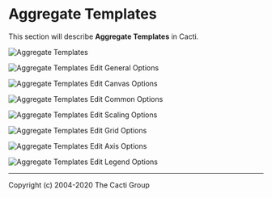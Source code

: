 # Aggregate Templates

This section will describe **Aggregate Templates** in Cacti.

![Aggregate Templates](images/aggregate-templates.png)

![Aggregate Templates Edit General Options](images/aggregate-templates-edit1.png)

![Aggregate Templates Edit Canvas Options](images/aggregate-templates-edit2.png)

![Aggregate Templates Edit Common Options](images/aggregate-templates-edit3.png)

![Aggregate Templates Edit Scaling Options](images/aggregate-templates-edit4.png)

![Aggregate Templates Edit Grid Options](images/aggregate-templates-edit5.png)

![Aggregate Templates Edit Axis Options](images/aggregate-templates-edit6.png)

![Aggregate Templates Edit Legend Options](images/aggregate-templates-edit7.png)

---
Copyright (c) 2004-2020 The Cacti Group
